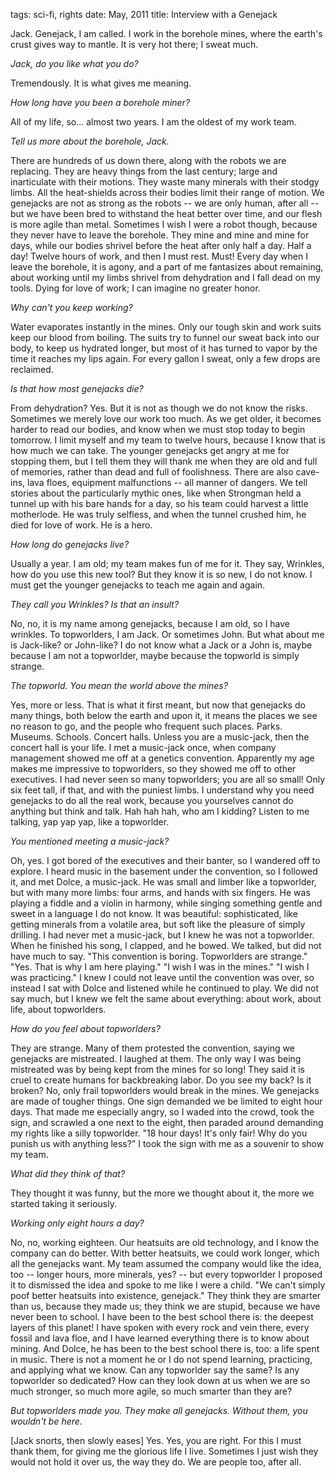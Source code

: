 tags: sci-fi, rights
date: May, 2011
title: Interview with a Genejack

Jack. Genejack, I am called. I work in the borehole mines, where the earth's crust gives way to mantle. It is very hot there; I sweat much.

*Jack, do you like what you do?*

Tremendously. It is what gives me meaning.

*How long have you been a borehole miner?*

All of my life, so... almost two years. I am the oldest of my work team.

*Tell us more about the borehole, Jack.*

There are hundreds of us down there, along with the robots we are replacing. They are heavy things from the last century; large and inarticulate with their motions. They waste many minerals with their stodgy limbs. All the heat-shields across their bodies limit their range of motion. We genejacks are not as strong as the robots -- we are only human, after all -- but we have been bred to withstand the heat better over time, and our flesh is more agile than metal. Sometimes I wish I were a robot though, because they never have to leave the borehole. They mine and mine and mine for days, while our bodies shrivel before the heat after only half a day. Half a day! Twelve hours of work, and then I must rest. Must! Every day when I leave the borehole, it is agony, and a part of me fantasizes about remaining, about working until my limbs shrivel from dehydration and I fall dead on my tools. Dying for love of work; I can imagine no greater honor.

*Why can't you keep working?*

Water evaporates instantly in the mines. Only our tough skin and work suits keep our blood from boiling. The suits try to funnel our sweat back into our body, to keep us hydrated longer, but most of it has turned to vapor by the time it reaches my lips again. For every gallon I sweat, only a few drops are reclaimed.

*Is that how most genejacks die?*

From dehydration? Yes. But it is not as though we do not know the risks. Sometimes we merely love our work too much. As we get older, it becomes harder to read our bodies, and know when we must stop today to begin tomorrow. I limit myself and my team to twelve hours, because I know that is how much we can take. The younger genejacks get angry at me for stopping them, but I tell them they will thank me when they are old and full of memories, rather than dead and full of foolishness. There are also cave-ins, lava floes, equipment malfunctions -- all manner of dangers. We tell stories about the particularly mythic ones, like when Strongman held a tunnel up with his bare hands for a day, so his team could harvest a little motherlode. He was truly selfless, and when the tunnel crushed him, he died for love of work. He is a hero.

*How long do genejacks live?*

Usually a year. I am old; my team makes fun of me for it. They say, Wrinkles, how do you use this new tool? But they know it is so new, I do not know. I must get the younger genejacks to teach me again and again.

*They call you Wrinkles? Is that an insult?*

No, no, it is my name among genejacks, because I am old, so I have wrinkles. To topworlders, I am Jack. Or sometimes John. But what about me is Jack-like? or John-like? I do not know what a Jack or a John is, maybe because I am not a topworlder, maybe because the topworld is simply strange.

*The topworld. You mean the world above the mines?*

Yes, more or less. That is what it first meant, but now that genejacks do many things, both below the earth and upon it, it means the places we see no reason to go, and the people who frequent such places. Parks. Museums. Schools. Concert halls. Unless you are a music-jack, then the concert hall is your life. I met a music-jack once, when company management showed me off at a genetics convention. Apparently my age makes me impressive to topworlders, so they showed me off to other executives. I had never seen so many topworlders; you are all so small! Only six feet tall, if that, and with the puniest limbs. I understand why you need genejacks to do all the real work, because you yourselves cannot do anything but think and talk. Hah hah hah, who am I kidding? Listen to me talking, yap yap yap, like a topworlder.

*You mentioned meeting a music-jack?*

Oh, yes. I got bored of the executives and their banter, so I wandered off to explore. I heard music in the basement under the convention, so I followed it, and met Dolce, a music-jack. He was small and limber like a topworlder, but with many more limbs: four arms, and hands with six fingers. He was playing a fiddle and a violin in harmony, while singing something gentle and sweet in a language I do not know. It was beautiful: sophisticated, like getting minerals from a volatile area, but soft like the pleasure of simply drilling. I had never met a music-jack, but I knew he was not a topworlder. When he finished his song, I clapped, and he bowed. We talked, but did not have much to say. "This convention is boring. Topworlders are strange." "Yes. That is why I am here playing." "I wish I was in the mines." "I wish I was practicing." I knew I could not leave until the convention was over, so instead I sat with Dolce and listened while he continued to play. We did not say much, but I knew we felt the same about everything: about work, about life, about topworlders.

*How do you feel about topworlders?*

They are strange. Many of them protested the convention, saying we genejacks are mistreated. I laughed at them. The only way I was being mistreated was by being kept from the mines for so long! They said it is cruel to create humans for backbreaking labor. Do you see my back? Is it broken? No, only frail topworlders would break in the mines. We genejacks are made of tougher things. One sign demanded we be limited to eight hour days. That made me especially angry, so I waded into the crowd, took the sign, and scrawled a one next to the eight, then paraded around demanding my rights like a silly topworlder. "18 hour days! It's only fair! Why do you punish us with anything less?" I took the sign with me as a souvenir to show my team.

*What did they think of that?*

They thought it was funny, but the more we thought about it, the more we started taking it seriously.

*Working only eight hours a day?*

No, no, working eighteen. Our heatsuits are old technology, and I know the company can do better. With better heatsuits, we could work longer, which all the genejacks want. My team assumed the company would like the idea, too -- longer hours, more minerals, yes? -- but every topworlder I proposed it to dismissed the idea and spoke to me like I were a child. "We can't simply poof better heatsuits into existence, genejack." They think they are smarter than us, because they made us; they think we are stupid, because we have never been to school. I have been to the best school there is: the deepest layers of this planet! I have spoken with every rock and vein there, every fossil and lava floe, and I have learned everything there is to know about mining. And Dolce, he has been to the best school there is, too: a life spent in music. There is not a moment he or I do not spend learning, practicing, and applying what we know. Can any topworlder say the same? Is any topworlder so dedicated? How can they look down at us when we are so much stronger, so much more agile, so much smarter than they are?

*But topworlders made you. They make all genejacks. Without them, you wouldn't be here.*

[Jack snorts, then slowly eases] Yes. Yes, you are right. For this I must thank them, for giving me the glorious life I live. Sometimes I just wish they would not hold it over us, the way they do. We are people too, after all.